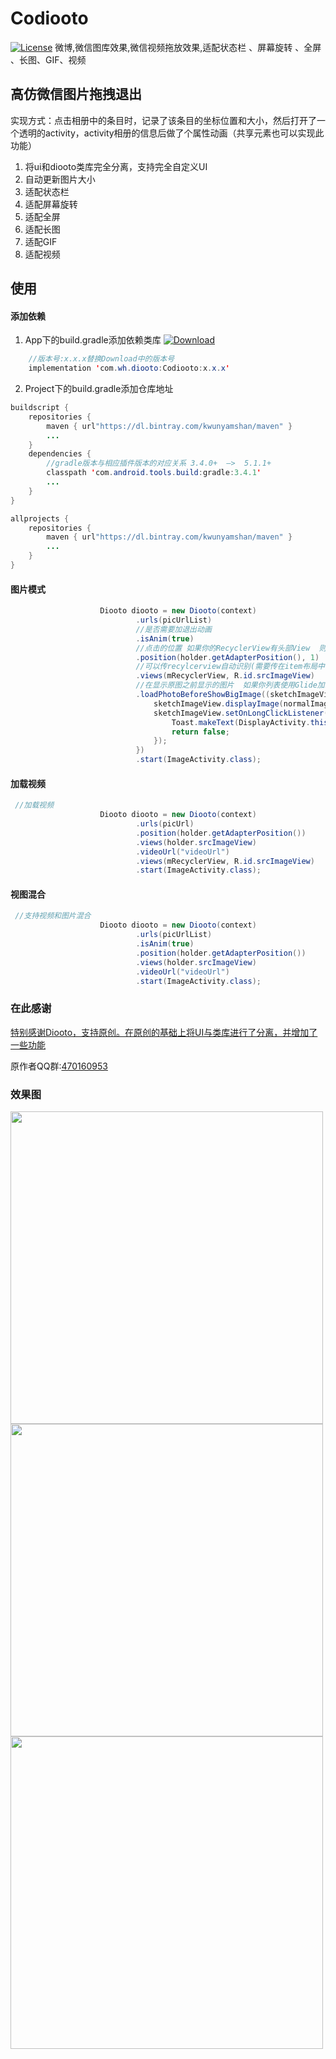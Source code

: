 # Codiooto
[![License](https://img.shields.io/badge/License%20-Apache%202-337ab7.svg)](https://www.apache.org/licenses/LICENSE-2.0)
微博,微信图库效果,微信视频拖放效果,适配状态栏 、屏幕旋转 、全屏 、长图、GIF、视频
## 高仿微信图片拖拽退出
实现方式：点击相册中的条目时，记录了该条目的坐标位置和大小，然后打开了一个透明的activity，activity相册的信息后做了个属性动画（共享元素也可以实现此功能）
1. 将ui和diooto类库完全分离，支持完全自定义UI
2. 自动更新图片大小
3. 适配状态栏
4. 适配屏幕旋转
5. 适配全屏
6. 适配长图
7. 适配GIF
8. 适配视频
## 使用
#### 添加依赖 
1. App下的build.gradle添加依赖类库  [ ![Download](https://api.bintray.com/packages/kwunyamshan/maven/Codiooto/images/download.svg) ](https://bintray.com/kwunyamshan/maven/Codiooto/_latestVersion)
```Java
    //版本号:x.x.x替换Download中的版本号
    implementation 'com.wh.diooto:Codiooto:x.x.x'
```
2. Project下的build.gradle添加仓库地址
```Java
buildscript {
    repositories {
        maven { url"https://dl.bintray.com/kwunyamshan/maven" }    
        ...
    }
    dependencies {
        //gradle版本与相应插件版本的对应关系 3.4.0+  —>  5.1.1+
        classpath 'com.android.tools.build:gradle:3.4.1'
        ...
    }
}

allprojects {
    repositories {
        maven { url"https://dl.bintray.com/kwunyamshan/maven" }
        ...
    }
}
```
#### 图片模式
```Java
                    Diooto diooto = new Diooto(context)
                            .urls(picUrlList)
                            //是否需要加退出动画
                            .isAnim(true)
                            //点击的位置 如果你的RecyclerView有头部View  则使用 .position(holder.getAdapterPosition(),headSize) headSize为头部布局数量
                            .position(holder.getAdapterPosition(), 1)
                            //可以传recylcerview自动识别(需要传在item布局中的viewId)  也可以手动传view数组
                            .views(mRecyclerView, R.id.srcImageView)
                            //在显示原图之前显示的图片  如果你列表使用Glide加载  这里也使用Glide加载
                            .loadPhotoBeforeShowBigImage((sketchImageView, position12) -> {
                                sketchImageView.displayImage(normalImageUlr[position]);
                                sketchImageView.setOnLongClickListener(v -> {
                                    Toast.makeText(DisplayActivity.this, "Long click", Toast.LENGTH_SHORT).show();
                                    return false;
                                });
                            })
                            .start(ImageActivity.class);
```
#### 加载视频
```Java
 //加载视频
                    Diooto diooto = new Diooto(context)
                            .urls(picUrl)
                            .position(holder.getAdapterPosition())
                            .views(holder.srcImageView)
                            .videoUrl("videoUrl")
                            .views(mRecyclerView, R.id.srcImageView)
                            .start(ImageActivity.class);
```
#### 视图混合
```Java
 //支持视频和图片混合
                    Diooto diooto = new Diooto(context)
                            .urls(picUrlList)
                            .isAnim(true)
                            .position(holder.getAdapterPosition())
                            .views(holder.srcImageView)
                            .videoUrl("videoUrl")
                            .start(ImageActivity.class);
```
### 在此感谢
  [特别感谢Diooto，支持原创。在原创的基础上将UI与类库进行了分离，并增加了一些功能](https://github.com/moyokoo/Diooto)
  
  原作者QQ群:[470160953](http://qm.qq.com/cgi-bin/qm/qr?k=PfTIlZp3p1_VBZwOMq_iFRBE6Xn89uz8)

### 效果图
  <img src="https://github.com/moyokoo/Media/blob/master/diooto1.gif?raw=true" height="500"/><img src="https://github.com/moyokoo/Media/blob/master/diooto2.gif?raw=true" height="500"/><img src="https://github.com/moyokoo/Media/blob/master/diooto3.gif?raw=true" height="500"/>